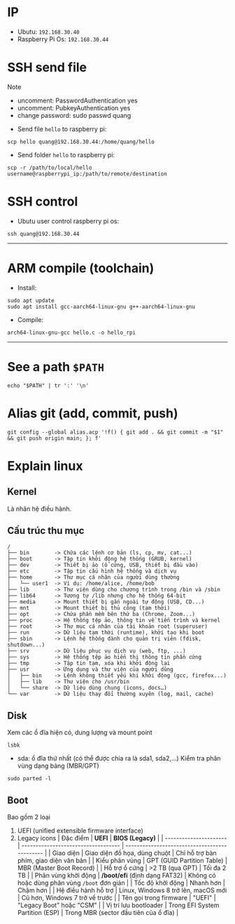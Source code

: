 # IP
-	Ubutu: `192.168.30.40`
-	Raspberry Pi Os: `192.168.30.44`
# SSH send file
> [!NOTE]
> * uncomment: PasswordAuthentication yes
> * uncomment: PubkeyAuthentication yes
> * change password: sudo passwd quang
-   Send file `hello` to raspberry pi: 
```
scp hello quang@192.168.30.44:/home/quang/hello
```
-   Send folder `hello` to raspberry pi: 
```
scp -r /path/to/local/hello username@raspberrypi_ip:/path/to/remote/destination
```

# SSH control 
-   Ubutu user control raspberry pi os:
```
ssh quang@192.168.30.44
```
---
# ARM compile (toolchain)
-   Install:
```
sudo apt update
sudo apt install gcc-aarch64-linux-gnu g++-aarch64-linux-gnu
``` 
-   Compile: 
```
arch64-linux-gnu-gcc hello.c -o hello_rpi
```

--- 
# See a path `$PATH` 
```
echo "$PATH" | tr ':' '\n' 
```

# Alias git (add, commit, push) 
```
git config --global alias.acp '!f() { git add . && git commit -m "$1" && git push origin main; }; f'
```

# Explain linux
## Kernel
Là nhân hệ điều hành.
## Cấu trúc thu mục
```
/
├── bin        -> Chứa các lệnh cơ bản (ls, cp, mv, cat...)
├── boot       -> Tập tin khởi động hệ thống (GRUB, kernel)
├── dev        -> Thiết bị ảo (ổ cứng, USB, thiết bị đầu vào)
├── etc        -> Tập tin cấu hình hệ thống và dịch vụ
├── home       -> Thư mục cá nhân của người dùng thường
│   └── user1  -> Ví dụ: /home/alice, /home/bob
├── lib        -> Thư viện dùng cho chương trình trong /bin và /sbin
├── lib64      -> Tương tự /lib nhưng cho hệ thống 64-bit
├── media      -> Mount thiết bị gắn ngoài tự động (USB, CD...)
├── mnt        -> Mount thiết bị thủ công (tạm thời)
├── opt        -> Chứa phần mềm bên thứ ba (Chrome, Zoom...)
├── proc       -> Hệ thống tệp ảo, thông tin về tiến trình và kernel
├── root       -> Thư mục cá nhân của tài khoản root (superuser)
├── run        -> Dữ liệu tạm thời (runtime), khởi tạo khi boot
├── sbin       -> Lệnh hệ thống dành cho quản trị viên (fdisk, shutdown...)
├── srv        -> Dữ liệu phục vụ dịch vụ (web, ftp, ...)
├── sys        -> Hệ thống tệp ảo hiển thị thông tin phần cứng
├── tmp        -> Tập tin tạm, xóa khi khởi động lại
├── usr        -> Ứng dụng và thư viện của người dùng
│   ├── bin    -> Lệnh không thiết yếu khi khởi động (gcc, firefox...)
│   ├── lib    -> Thư viện cho /usr/bin
│   └── share  -> Dữ liệu dùng chung (icons, docs…)
└── var        -> Dữ liệu thay đổi thường xuyên (log, mail, cache)
```
## Disk
Xem các ổ đĩa hiện có, dung lượng và mount point
```
lsbk 
```
* sda: ổ đĩa thứ nhất (có thể được chia ra là sda1, sda2,...)
Kiểm tra phân vùng dạng bảng (MBR/GPT)
```
sudo parted -l
```
## Boot 
Bao gồm 2 loại 
1. UEFI (unified extensible firmware interface)
2. Legacy icons
| Đặc điểm               | **UEFI**                            | **BIOS (Legacy)**                             |
| ---------------------- | ----------------------------------- | --------------------------------------------- |
| Giao diện              | Giao diện đồ họa, dùng chuột        | Chỉ hỗ trợ bàn phím, giao diện văn bản        |
| Kiểu phân vùng         | GPT (GUID Partition Table)          | MBR (Master Boot Record)                      |
| Hỗ trợ ổ cứng          | >2 TB (qua GPT)                     | Tối đa 2 TB                                   |
| Phân vùng khởi động    | **/boot/efi** (định dạng FAT32)     | Không có hoặc dùng phân vùng `/boot` đơn giản |
| Tốc độ khởi động       | Nhanh hơn                           | Chậm hơn                                      |
| Hệ điều hành hỗ trợ    | Linux, Windows 8 trở lên, macOS mới | Cũ hơn, Windows 7 trở về trước                |
| Tên gọi trong firmware | "UEFI"                              | "Legacy Boot" hoặc "CSM"                      |
| Vị trí lưu bootloader  | Trong EFI System Partition (ESP)    | Trong MBR (sector đầu tiên của ổ đĩa)         |

